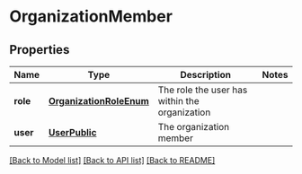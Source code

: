 # OrganizationMember

## Properties
Name | Type | Description | Notes
------------ | ------------- | ------------- | -------------
**role** | [**OrganizationRoleEnum**](OrganizationRoleEnum.md) | The role the user has within the organization | 
**user** | [**UserPublic**](UserPublic.md) | The organization member | 

[[Back to Model list]](../README.md#documentation-for-models) [[Back to API list]](../README.md#documentation-for-api-endpoints) [[Back to README]](../README.md)


